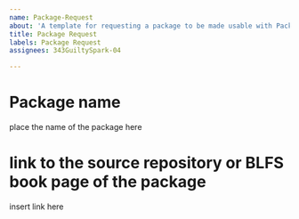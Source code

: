 ```yaml
---
name: Package-Request
about: 'A template for requesting a package to be made usable with PackageArbiter '
title: Package Request
labels: Package Request
assignees: 343GuiltySpark-04

---
```


# Package name
place the name of the package here

# link to the source repository or BLFS book page of the package
insert link here
